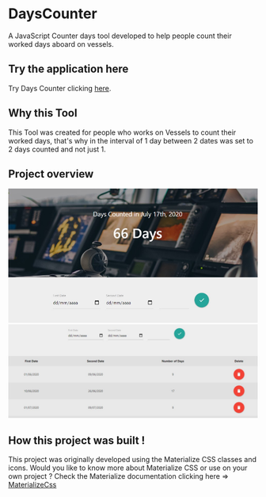 # DaysCounter
A JavaScript Counter days tool developed to help people count their worked days aboard on vessels.

## Try the application here

Try Days Counter clicking [here](https://lushodelboom.github.io/Contador/).

## Why this Tool

This Tool was created for people who works on Vessels to count their worked days, that's why in the interval of 1 day between 2 dates was set to 2 days counted and not just 1.

## Project overview 

![Project Overiew 1](https://github.com/lushodelboom/contador/blob/main/img/Screen-shot-1.jpg)
![Project Overiew 2](https://github.com/lushodelboom/contador/blob/main/img/Screen-shot-2.jpg)

## How this project was built !

This project was originally developed using the Materialize CSS classes and icons.
Would you like to know more about Materialize CSS or use on your own project ? 
Check the Materialize documentation clicking here => [MaterializeCss](https://materializecss.com/)
